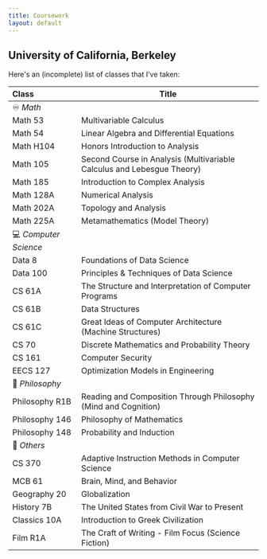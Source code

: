 ```yaml
---
title: Coursework
layout: default
---
```


## University of California, Berkeley

Here's an (incomplete) list of classes that I've taken:

| Class                 | Title                                                                  |
| :-------------------- | ---------------------------------------------------------------------- |
| ♾️ _Math_             |                                                                        |
| Math 53               | Multivariable Calculus                                                 |
| Math 54               | Linear Algebra and Differential Equations                              |
| Math H104             | Honors Introduction to Analysis                                        |
| Math 105              | Second Course in Analysis (Multivariable Calculus and Lebesgue Theory) |
| Math 185              | Introduction to Complex Analysis                                       |
| Math 128A             | Numerical Analysis                                                     |
| Math 202A             | Topology and Analysis                                                  |
| Math 225A             | Metamathematics (Model Theory)                                         |
| 💻 _Computer Science_ |                                                                        |
| Data 8                | Foundations of Data Science                                            |
| Data 100              | Principles & Techniques of Data Science                                |
| CS 61A                | The Structure and Interpretation of Computer Programs                  |
| CS 61B                | Data Structures                                                        |
| CS 61C                | Great Ideas of Computer Architecture (Machine Structures)              |
| CS 70                 | Discrete Mathematics and Probability Theory                            |
| CS 161                | Computer Security                                                      |
| EECS 127              | Optimization Models in Engineering                                     |
| 🤔 _Philosophy_       |                                                                        |
| Philosophy R1B        | Reading and Composition Through Philosophy (Mind and Cognition)        |
| Philosophy 146        | Philosophy of Mathematics                                              |
| Philosophy 148        | Probability and Induction                                              |
| 🧬 _Others_           |                                                                        |
| CS 370                | Adaptive Instruction Methods in Computer Science                       |
| MCB 61                | Brain, Mind, and Behavior                                              |
| Geography 20          | Globalization                                                          |
| History 7B            | The United States from Civil War to Present                            |
| Classics 10A          | Introduction to Greek Civilization                                     |
| Film R1A              | The Craft of Writing - Film Focus (Science Fiction)                    |
